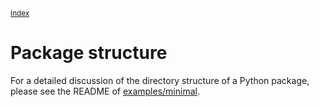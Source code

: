 <small>[Index](index.html)</small>

# Package structure

For a detailed discussion of the directory structure of a Python package, 
please see the README of [examples/minimal](https://github.com/tttapa/py-build-cmake/tree/main/examples/minimal).
